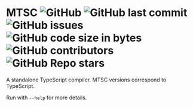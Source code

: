 # MTSC ![GitHub](https://img.shields.io/github/license/SteveBeeblebrox/MTSC?style=flat-square) ![GitHub last commit](https://img.shields.io/github/last-commit/SteveBeeblebrox/MTSC?style=flat-square) ![GitHub issues](https://img.shields.io/github/issues-raw/SteveBeeblebrox/MTSC?style=flat-square) ![GitHub code size in bytes](https://img.shields.io/github/languages/code-size/SteveBeeblebrox/MTSC?style=flat-square) ![GitHub contributors](https://img.shields.io/github/contributors/SteveBeeblebrox/MTSC?color=007EC6&style=flat-square) ![GitHub Repo stars](https://img.shields.io/github/stars/SteveBeeblebrox/MTSC?style=flat-square)
A standalone TypeScript compiler. MTSC versions correspond to TypeScript.

Run with `--help` for more details.
